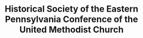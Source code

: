 ---
layout: repo
title: "Historical Society of the Eastern Pennsylvania Conference of the United Methodist Church"
id: 14415
permalink: repos/14415/
---